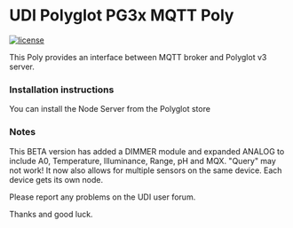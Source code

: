 # UDI Polyglot PG3x MQTT Poly

[![license](https://img.shields.io/github/license/mashape/apistatus.svg)](https://github.com/exking/udi-mqtt-poly/blob/master/LICENSE)

This Poly provides an interface between MQTT broker and Polyglot v3 server.

### Installation instructions
You can install the Node Server from the Polyglot store 

### Notes

This BETA version has added a DIMMER module and expanded ANALOG to include A0, Temperature, Illuminance, Range, pH and MQX. "Query" may not work!
It now also allows for multiple sensors on the same device. Each device gets its own node.

Please report any problems on the UDI user forum.

Thanks and good luck.
